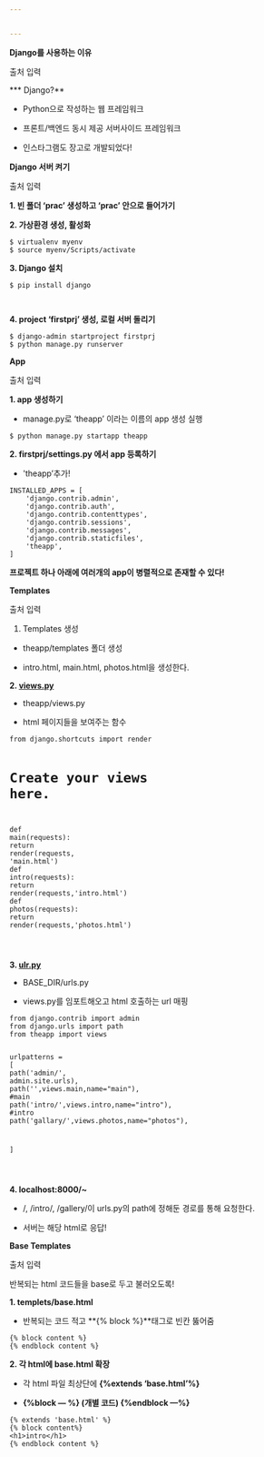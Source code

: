 ```yaml
---


---
```


<p><strong>Django를 사용하는 이유</strong></p>
<p>출처 입력</p>
<p>*** Django?**</p>
<ul>
<li>
<p>Python으로 작성하는 웹 프레임워크</p>
</li>
<li>
<p>프론트/백엔드 동시 제공 서버사이드 프레임워크</p>
</li>
<li>
<p>인스타그램도 장고로 개발되었다!</p>
</li>
</ul>
<p><strong>Django 서버 켜기</strong></p>
<p>출처 입력</p>
<p><strong>1. 빈 폴더 ‘prac’ 생성하고 ‘prac’ 안으로 들어가기</strong></p>
<p><strong>2. 가상환경 생성, 활성화</strong></p>
<pre class=" language-javascript"><code class="prism  language-javascript">﻿$ virtualenv myenv
$ source myenv<span class="token operator">/</span>Scripts<span class="token operator">/</span>activate
</code></pre>
<p><strong>3. Django 설치</strong></p>
<pre class=" language-javascript"><code class="prism  language-javascript">$ pip install django

</code></pre>
<p><strong>4. project ‘firstprj’ 생성, 로컬 서버 돌리기</strong></p>
<pre class=" language-javascript"><code class="prism  language-javascript">$ django<span class="token operator">-</span>admin startproject firstprj
$ python manage<span class="token punctuation">.</span>py runserver
</code></pre>
<p><strong>App</strong></p>
<p>출처 입력</p>
<p><strong>1. app 생성하기</strong></p>
<ul>
<li>manage.py로 ‘theapp’ 이라는 이름의 app 생성 실행</li>
</ul>
<pre class=" language-javascript"><code class="prism  language-javascript">$ python manage<span class="token punctuation">.</span>py startapp theapp
</code></pre>
<p><strong>2. firstprj/settings.py 에서 app 등록하기</strong></p>
<ul>
<li>'theapp’추가!</li>
</ul>
<pre class=" language-javascript"><code class="prism  language-javascript">INSTALLED_APPS <span class="token operator">=</span> <span class="token punctuation">[</span>
    <span class="token string">'django.contrib.admin'</span><span class="token punctuation">,</span>
    <span class="token string">'django.contrib.auth'</span><span class="token punctuation">,</span>
    <span class="token string">'django.contrib.contenttypes'</span><span class="token punctuation">,</span>
    <span class="token string">'django.contrib.sessions'</span><span class="token punctuation">,</span>
    <span class="token string">'django.contrib.messages'</span><span class="token punctuation">,</span>
    <span class="token string">'django.contrib.staticfiles'</span><span class="token punctuation">,</span>
    <span class="token string">'theapp'</span><span class="token punctuation">,</span>
<span class="token punctuation">]</span>
</code></pre>
<p><strong>프로젝트 하나 아래에 여러개의 app이 병렬적으로 존재할 수 있다!</strong></p>
<p><strong>Templates</strong></p>
<p>출처 입력</p>
<ol>
<li>Templates 생성</li>
</ol>
<ul>
<li>
<p>theapp/templates 폴더 생성</p>
</li>
<li>
<p>intro.html, main.html, photos.html을 생성한다.</p>
</li>
</ul>
<p><strong>2. <a href="http://views.py">views.py</a></strong></p>
<ul>
<li>
<p>theapp/views.py</p>
</li>
<li>
<p>html 페이지들을 보여주는 함수</p>
</li>
</ul>
<pre class=" language-javascript"><code class="prism  language-javascript"><span class="token keyword">from</span> django<span class="token punctuation">.</span>shortcuts <span class="token keyword">import</span> render

# Create your views here<span class="token punctuation">.</span>
def <span class="token function">main</span><span class="token punctuation">(</span>requests<span class="token punctuation">)</span><span class="token punctuation">:</span>
    <span class="token keyword">return</span> <span class="token function">render</span><span class="token punctuation">(</span>requests<span class="token punctuation">,</span> <span class="token string">'main.html'</span><span class="token punctuation">)</span>
def <span class="token function">intro</span><span class="token punctuation">(</span>requests<span class="token punctuation">)</span><span class="token punctuation">:</span>
    <span class="token keyword">return</span> <span class="token function">render</span><span class="token punctuation">(</span>requests<span class="token punctuation">,</span><span class="token string">'intro.html'</span><span class="token punctuation">)</span>
def <span class="token function">photos</span><span class="token punctuation">(</span>requests<span class="token punctuation">)</span><span class="token punctuation">:</span>
    <span class="token keyword">return</span> <span class="token function">render</span><span class="token punctuation">(</span>requests<span class="token punctuation">,</span><span class="token string">'photos.html'</span><span class="token punctuation">)</span>

</code></pre>
<p><strong>3. <a href="http://ulr.py">ulr.py</a></strong></p>
<ul>
<li>
<p>BASE_DIR/urls.py</p>
</li>
<li>
<p>views.py를 임포트해오고 html 호출하는 url 매핑</p>
</li>
</ul>
<pre class=" language-javascript"><code class="prism  language-javascript"><span class="token keyword">from</span> django<span class="token punctuation">.</span>contrib <span class="token keyword">import</span> admin
<span class="token keyword">from</span> django<span class="token punctuation">.</span>urls <span class="token keyword">import</span> path
<span class="token keyword">from</span> theapp <span class="token keyword">import</span> views

urlpatterns <span class="token operator">=</span> <span class="token punctuation">[</span>
    <span class="token function">path</span><span class="token punctuation">(</span><span class="token string">'admin/'</span><span class="token punctuation">,</span> admin<span class="token punctuation">.</span>site<span class="token punctuation">.</span>urls<span class="token punctuation">)</span><span class="token punctuation">,</span>
    <span class="token function">path</span><span class="token punctuation">(</span><span class="token string">''</span><span class="token punctuation">,</span>views<span class="token punctuation">.</span>main<span class="token punctuation">,</span>name<span class="token operator">=</span><span class="token string">"main"</span><span class="token punctuation">)</span><span class="token punctuation">,</span> #main
    <span class="token function">path</span><span class="token punctuation">(</span><span class="token string">'intro/'</span><span class="token punctuation">,</span>views<span class="token punctuation">.</span>intro<span class="token punctuation">,</span>name<span class="token operator">=</span><span class="token string">"intro"</span><span class="token punctuation">)</span><span class="token punctuation">,</span> #intro
    <span class="token function">path</span><span class="token punctuation">(</span><span class="token string">'gallary/'</span><span class="token punctuation">,</span>views<span class="token punctuation">.</span>photos<span class="token punctuation">,</span>name<span class="token operator">=</span><span class="token string">"photos"</span><span class="token punctuation">)</span><span class="token punctuation">,</span> 

<span class="token punctuation">]</span>

</code></pre>
<p><strong>4. localhost:8000/~</strong></p>
<ul>
<li>
<p>/, /intro/, /gallery/이 urls.py의 path에 정해둔 경로를 통해 요청한다.</p>
</li>
<li>
<p>서버는 해당 html로 응답!</p>
</li>
</ul>
<p><strong>Base Templates</strong></p>
<p>출처 입력</p>
<p>반복되는 html 코드들을 base로 두고 불러오도록!</p>
<p><strong>1. templets/base.html</strong></p>
<ul>
<li>반복되는 코드 적고 **{% block %}**태그로 빈칸 뚫어줌</li>
</ul>
<pre class=" language-javascript"><code class="prism  language-javascript"><span class="token punctuation">{</span><span class="token operator">%</span> block content <span class="token operator">%</span><span class="token punctuation">}</span>
<span class="token punctuation">{</span><span class="token operator">%</span> endblock content <span class="token operator">%</span><span class="token punctuation">}</span>
</code></pre>
<p><strong>2. 각 html에 base.html 확장</strong></p>
<ul>
<li>
<p>각 html 파일 최상단에 <strong>{%extends ‘base.html’%}</strong></p>
</li>
<li>
<p><strong>{%block — %} (개별 코드) {%endblock —%}</strong></p>
</li>
</ul>
<pre class=" language-javascript"><code class="prism  language-javascript"><span class="token punctuation">{</span><span class="token operator">%</span> <span class="token keyword">extends</span> <span class="token string">'base.html'</span> <span class="token operator">%</span><span class="token punctuation">}</span>
<span class="token punctuation">{</span><span class="token operator">%</span> block content<span class="token operator">%</span><span class="token punctuation">}</span>
<span class="token operator">&lt;</span>h1<span class="token operator">&gt;</span>intro<span class="token operator">&lt;</span><span class="token operator">/</span>h1<span class="token operator">&gt;</span>
<span class="token punctuation">{</span><span class="token operator">%</span> endblock content <span class="token operator">%</span><span class="token punctuation">}</span>
</code></pre>


